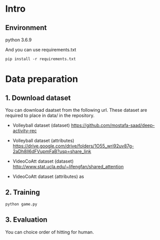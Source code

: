# Intro

## Environment
python 3.6.9

And you can use requirements.txt
```
pip install -r requirements.txt
```

# Data preparation
## 1. Download dataset
You can download daatset from the following url.
These dataset are required to place in data/ in the repository.

* Volleyball dataset (dataset) 
https://github.com/mostafa-saad/deep-activity-rec

* Volleyball dataset (attributes) 
https://drive.google.com/drive/folders/1O55_wri92uv87g-2aDh8ll6dFVupmFaB?usp=share_link

* VideoCoAtt dataset (dataset) 
http://www.stat.ucla.edu/~lifengfan/shared_attention

* VideoCoAtt dataset (attributes) 
as
## 2. Training

```
python game.py 
```

## 3. Evaluation
You can choice order of hitting for human.  

